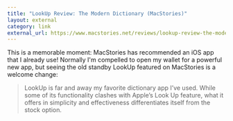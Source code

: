 ```yaml
---
title: "LookUp Review: The Modern Dictionary (MacStories)"
layout: external
category: link
external_url: https://www.macstories.net/reviews/lookup-review-the-modern-dictionary/
---
```


This is a memorable moment: MacStories has recommended an iOS app that I already use! Normally I'm compelled to open my wallet for a powerful new app, but seeing the old standby LookUp featured on MacStories is a welcome change:

> LookUp is far and away my favorite dictionary app I’ve used. While some of its functionality clashes with Apple’s Look Up feature, what it offers in simplicity and effectiveness differentiates itself from the stock option.